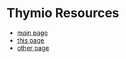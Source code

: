 # Thymio Resources
* [main page](https://www.thymio.org/home-en:home)
* [this page](https://github.com/MAS-dfab/T1_python-exercises/tree/master/00_thymio_workshop)
* [other page](https://github.com/aseba-community/thymio-vpl-tutorial/tree/master/programs)
